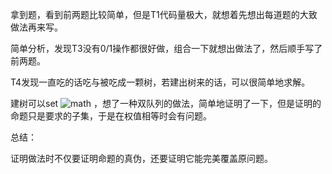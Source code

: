 拿到题，看到前两题比较简单，但是T1代码量极大，就想着先想出每道题的大致做法再来写。

简单分析，发现T3没有0/1操作都很好做，组合一下就想出做法了，然后顺手写了前两题。

T4发现一直吃的话吃与被吃成一颗树，若建出树来的话，可以很简单地求解。

建树可以set ![math](https://www.zhihu.com/equation?tex=n%5Clog%20n) ，想了一种双队列的做法，简单地证明了一下，但是证明的命题只是要求的子集，于是在权值相等时会有问题。

总结：

证明做法时不仅要证明命题的真伪，还要证明它能完美覆盖原问题。

